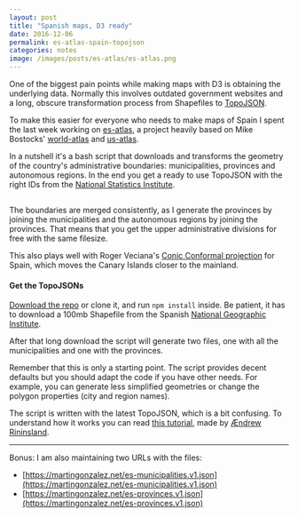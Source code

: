 ```yaml
---
layout: post
title: "Spanish maps, D3 ready"
date: 2016-12-06
permalink: es-atlas-spain-topojson
categories: notes
image: /images/posts/es-atlas/es-atlas.png
---
```

One of the biggest pain points while making maps with D3 is obtaining the underlying data. Normally this involves outdated government websites and a long, obscure transformation process from Shapefiles to [TopoJSON](https://github.com/topojson/topojson).

To make this easier for everyone who needs to make maps of Spain I spent the last week working on [es-atlas](https://github.com/martgnz/es-atlas), a project heavily based on Mike Bostocks' [world-atlas](https://github.com/topojson/world-atlas) and [us-atlas](https://github.com/topojson/us-atlas).

In a nutshell it's a bash script that downloads and transforms the geometry of the country's administrative boundaries: municipalities, provinces and autonomous regions. In the end you get a ready to use TopoJSON with the right IDs from the [National Statistics Institute](http://www.ine.es/en/welcome.shtml).

<a href="https://github.com/martgnz/es-atlas"><img class="img-responsive b-lazy m-t-2"  src="data:image/gif;base64,R0lGODlhAQABAAAAACH5BAEKAAEALAAAAAABAAEAAAICTAEAOw==" data-src="https://cloud.githubusercontent.com/assets/1236790/20868824/69a60934-ba65-11e6-8591-ddcc1e93b157.png" /></a>

The boundaries are merged consistently, as I generate the provinces by joining the municipalities and the autonomous regions by joining the provinces. That means that you get the upper administrative divisions for free with the same filesize.

This also plays well with Roger Veciana's [Conic Conformal projection](https://github.com/rveciana/d3-composite-projections) for Spain, which moves the Canary Islands closer to the mainland.

#### Get the TopoJSONs
[Download the repo](https://github.com/martgnz/es-atlas) or clone it, and run `npm install` inside. Be patient, it has to download a 100mb Shapefile from the Spanish [National Geographic Institute](http://centrodedescargas.cnig.es/CentroDescargas/equipamiento.do?method=mostrarEquipamiento).

After that long download the script will generate two files, one with all the municipalities and one with the provinces.

Remember that this is only a starting point. The script provides decent defaults but you should adapt the code if you have other needs. For example, you can generate less simplified geometries or change the polygon properties (city and region names).

The script is written with the latest TopoJSON, which is a bit confusing. To understand how it works you can read [this tutorial](https://medium.com/@aendrew/creating-topojson-using-d3-v4-10838d1a9538#.41v8a1j94), made by [Ændrew Rininsland](https://twitter.com/aendrew).

---

Bonus: I am also maintaining two URLs with the files:

- [https://martingonzalez.net/es-municipalities.v1.json](https://martingonzalez.net/es-municipalities.v1.json)
- [https://martingonzalez.net/es-provinces.v1.json](https://martingonzalez.net/es-provinces.v1.json)
